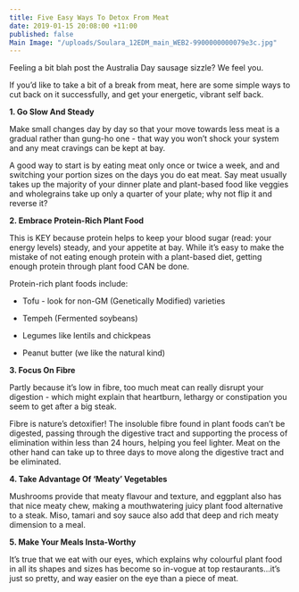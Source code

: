 ```yaml
---
title: Five Easy Ways To Detox From Meat
date: 2019-01-15 20:08:00 +11:00
published: false
Main Image: "/uploads/Soulara_12EDM_main_WEB2-9900000000079e3c.jpg"
---
```


Feeling a bit blah post the Australia Day sausage sizzle? We feel you.

If you’d like to take a bit of a break from meat, here are some simple ways to cut back on it successfully, and get your energetic, vibrant self back.

**1. Go Slow And Steady**

Make small changes day by day so that your move towards less meat is a gradual rather than gung-ho one - that way you won’t shock your system and any meat cravings can be kept at bay.

A good way to start is by eating meat only once or twice a week, and and switching your portion sizes on the days you do eat meat. Say meat usually takes up the majority of your dinner plate and plant-based food like veggies and wholegrains take up only a quarter of your plate; why not flip it and reverse it?

**2. Embrace Protein-Rich Plant Food**

This is KEY because protein helps to keep your blood sugar (read: your energy levels) steady, and your appetite at bay. While it’s easy to make the mistake of not eating enough protein with a plant-based diet, getting enough protein through plant food CAN be done.

Protein-rich plant foods include:

* Tofu - look for non-GM (Genetically Modified) varieties

* Tempeh (Fermented soybeans)

* Legumes like lentils and chickpeas

* Peanut butter (we like the natural kind)

**3. Focus On Fibre**

Partly because it’s low in fibre, too much meat can really disrupt your digestion - which might explain that heartburn, lethargy or constipation you seem to get after a big steak.

Fibre is nature’s detoxifier! The insoluble fibre found in plant foods can’t be digested, passing through the digestive tract and supporting the process of elimination within less than 24 hours, helping you feel lighter. Meat on the other hand can take up to three days to move along the digestive tract and be eliminated.

**4. Take Advantage Of ‘Meaty’ Vegetables**

Mushrooms provide that meaty flavour and texture, and eggplant also has that nice meaty chew, making a mouthwatering juicy plant food alternative to a steak. Miso, tamari and soy sauce also add that deep and rich meaty dimension to a meal.

**5. Make Your Meals Insta-Worthy**

It’s true that we eat with our eyes, which explains why colourful plant food in all its shapes and sizes has become so in-vogue at top restaurants...it’s just so pretty, and way easier on the eye than a piece of meat.